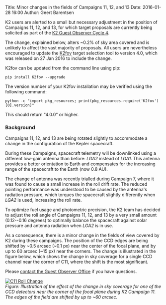 Title: Minor changes in the fields of Campaigns 11, 12, and 13
Date: 2016-01-28 16:00
Author: Geert Barentsen

K2 users are alerted to a small but necessary adjustment
in the position of Campaigns 11, 12, and 13,
for which target proposals are currently being solicited as part of the
[K2 Guest Observer Cycle 4](call-for-k2-go-cycle-4-proposals-for-campaigns-11-12-and-13.html).

The change, explained below, alters ~0.2% of sky area covered
and is unlikely to affect the vast majority of proposals.
All users are nevertheless encouraged to update the
<a href="software.html#k2fov">K2fov</a> target selection tool
to version 4.0, which was released on 27 Jan 2016 to include the change.

K2fov can be updated from the command line using pip:

    pip install K2fov --upgrade

The version number of your K2fov installation may be verified
using the following command:

    python -c "import pkg_resources; print(pkg_resources.require('K2fov')[0].version)"

This should return "4.0.0" or higher.


### Background

Campaigns 11, 12, and 13 are being rotated slightly to
accommodate a change in the configuration of the Kepler spacecraft.

During these Campaigns, spacecraft telemetry will be downlinked
using a different low-gain antenna than before:
<i>LGA2</i> instead of <i>LGA1</i>.
This antenna provides a better orientation to Earth
and compensates for the increasing range
of the spacecraft to the Earth (now 0.8 AU).

The change of antenna was recently trialled during Campaign 7,
where it was found to cause a small increase in the roll drift rate.
The reduced pointing performance was understood to be caused
by the antenna's radiation pressure,
which torques the spacecraft slightly differently when <i>LGA2</i> is used,
increasing the roll rate.

To optimize fuel usage and photometric precision,
the K2 team has decided to adjust the roll angle
of Campaigns 11, 12, and 13 by a very small amount
(0.12--0.16 degrees) to optimally balance the spacecraft
against solar pressure and antenna radiation
when <i>LGA2</i> is in use.

As a consequence, there is a minor change in the fields of view covered by K2
during these campaigns. The position of the CCD edges
are being shifted by ~0.5 arcsec (~0.1 px) near the center of the
focal plane, and by up to 60 arcsec (~15 px) near the corners.
The change is illustrated in the figure below,
which shows the change in sky coverage for a single CCD channel
near the corner of C11,
where the shift is the most significant.

Please [contact the Guest Observer Office](helpdesk.html) if you have questions.

<div class="thumbnail col-sm-6">
<a href="images/news/c11-roll-change-in-channel-71.png"><img src="images/news/c11-roll-change-in-channel-71.png" alt="C11 Roll Change" class="img-responsive" style="max-width:500px;"></a>
<div class="caption">
<i>Figure: Illustration of the effect of the change in sky coverage
for one of the CCD detectors near the corner of the focal plane during K2 Campaign 11.  The edges of the field are shifted by up to ~60 arcsec.</i>
</div>
</div>
